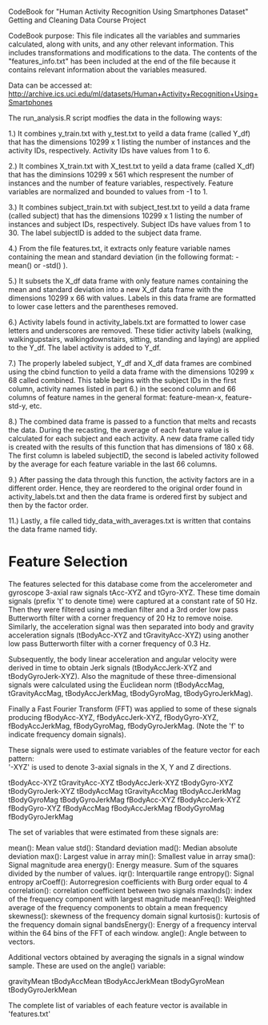 CodeBook for "Human Activity Recognition Using Smartphones Dataset"
Getting and Cleaning Data Course Project

CodeBook purpose: This file indicates all the variables and summaries calculated, along with units, and any other relevant information. This includes transformations and modifications to the data. The contents of the "features_info.txt" has been included at the end of the file because it contains relevant information about the variables measured. 

Data can be accessed at: http://archive.ics.uci.edu/ml/datasets/Human+Activity+Recognition+Using+Smartphones


The run_analysis.R script modfies the data in the following ways:

1.) It combines y_train.txt with y_test.txt to yeild a data frame (called Y_df) that has the dimensions 10299 x 1 listing the number of instances and the activity IDs, respectively. Activity IDs have values from 1 to 6.

2.) It combines X_train.txt with X_test.txt to yeild a data frame (called X_df) that has the diminsions 10299 x 561 which respresent the number of instances and the number of feature variables, respectively. Feature variables are normalized and bounded to values from -1 to 1.

3.) It combines subject_train.txt with subject_test.txt to yeild a data frame (called subject) that has the dimensions 10299 x 1 listing the number of instances and subject IDs, respectively. Subject IDs have values from 1 to 30. The label subjectID is added to the subject data frame.

4.) From the file features.txt, it extracts only feature variable names containing the mean and standard deviation (in the following format: -mean() or -std() ).

5.) It subsets the X_df data frame with only feature names containing the mean and standard deviation into a new X_df data frame with the dimensions 10299 x 66 with values. Labels in this data frame are formatted to lower case letters and the parentheses removed.

6.) Activity labels found in activity_labels.txt are formatted to lower case letters and underscores are removed. These tidier activity labels (walking, walkingupstairs, walkingdownstairs, sitting, standing and laying) are applied to the Y_df. The label activity is added to Y_df.

7.) The properly labeled subject, Y_df and X_df data frames are combined using the cbind function to yeild a data frame with the dimensions 10299 x 68 called combined. This table begins with the subject IDs in the first column, activity names listed in part 6.) in the second column and 66 columns of feature names in the general format: feature-mean-x, feature-std-y, etc.

8.) The combined data frame is passed to a function that melts and recasts the data. During the recasting, the average of each feature value is calculated for each subject and each activity. A new data frame called tidy is created with the results of this function that has dimensions of 180 x 68. The first column is labeled subjectID, the second is labeled activity followed by the average for each feature variable in the last 66 columns. 

9.) After passing the data through this function, the activity factors are in a different order. Hence, they are reordered to the original order found in activity_labels.txt and then the data frame is ordered first by subject and then by the factor order. 

11.) Lastly, a file called tidy_data_with_averages.txt is written that contains the data frame named tidy.



Feature Selection 
=================

The features selected for this database come from the accelerometer and gyroscope 3-axial raw signals tAcc-XYZ and tGyro-XYZ. These time domain signals (prefix 't' to denote time) were captured at a constant rate of 50 Hz. Then they were filtered using a median filter and a 3rd order low pass Butterworth filter with a corner frequency of 20 Hz to remove noise. Similarly, the acceleration signal was then separated into body and gravity acceleration signals (tBodyAcc-XYZ and tGravityAcc-XYZ) using another low pass Butterworth filter with a corner frequency of 0.3 Hz. 

Subsequently, the body linear acceleration and angular velocity were derived in time to obtain Jerk signals (tBodyAccJerk-XYZ and tBodyGyroJerk-XYZ). Also the magnitude of these three-dimensional signals were calculated using the Euclidean norm (tBodyAccMag, tGravityAccMag, tBodyAccJerkMag, tBodyGyroMag, tBodyGyroJerkMag). 

Finally a Fast Fourier Transform (FFT) was applied to some of these signals producing fBodyAcc-XYZ, fBodyAccJerk-XYZ, fBodyGyro-XYZ, fBodyAccJerkMag, fBodyGyroMag, fBodyGyroJerkMag. (Note the 'f' to indicate frequency domain signals). 

These signals were used to estimate variables of the feature vector for each pattern:  
'-XYZ' is used to denote 3-axial signals in the X, Y and Z directions.

tBodyAcc-XYZ
tGravityAcc-XYZ
tBodyAccJerk-XYZ
tBodyGyro-XYZ
tBodyGyroJerk-XYZ
tBodyAccMag
tGravityAccMag
tBodyAccJerkMag
tBodyGyroMag
tBodyGyroJerkMag
fBodyAcc-XYZ
fBodyAccJerk-XYZ
fBodyGyro-XYZ
fBodyAccMag
fBodyAccJerkMag
fBodyGyroMag
fBodyGyroJerkMag

The set of variables that were estimated from these signals are: 

mean(): Mean value
std(): Standard deviation
mad(): Median absolute deviation 
max(): Largest value in array
min(): Smallest value in array
sma(): Signal magnitude area
energy(): Energy measure. Sum of the squares divided by the number of values. 
iqr(): Interquartile range 
entropy(): Signal entropy
arCoeff(): Autorregresion coefficients with Burg order equal to 4
correlation(): correlation coefficient between two signals
maxInds(): index of the frequency component with largest magnitude
meanFreq(): Weighted average of the frequency components to obtain a mean frequency
skewness(): skewness of the frequency domain signal 
kurtosis(): kurtosis of the frequency domain signal 
bandsEnergy(): Energy of a frequency interval within the 64 bins of the FFT of each window.
angle(): Angle between to vectors.

Additional vectors obtained by averaging the signals in a signal window sample. These are used on the angle() variable:

gravityMean
tBodyAccMean
tBodyAccJerkMean
tBodyGyroMean
tBodyGyroJerkMean

The complete list of variables of each feature vector is available in 'features.txt'
